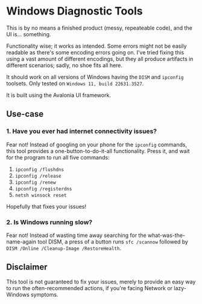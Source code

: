 # Windows Diagnostic Tools

This is by no means a finished product (messy, repeateable code), and the UI is... something.

Functionality wise; it works as intended. Some errors might not be easily readable as there's some encoding errors going on. I've tried fixing this using a vast amount of different encodings, but they all produce artifacts in different scenarios; sadly, no shoe fits all here.

It should work on all versions of Windows having the `DISM` and `ipconfig` toolsets. Only tested on `Windows 11, build 22631.3527`.

It is built using the Avalonia UI framework.

## Use-case

### 1. Have you ever had internet connectivity issues? 
Fear not! Instead of googling on your phone for the `ipconfig` commands, this tool provides a one-button-to-do-it-all functionality. Press it, and wait for the program to run all five commands:
1. `ipconfig /flushdns`
2. `ipconfig /release`
3. `ipconfig /renew`
4. `ipconfig /registerdns`
5. `netsh winsock reset`

Hopefully that fixes your issues!

### 2. Is Windows running slow?
Fear not! Instead of wasting time away searching for the what-was-the-name-again tool DISM, a press of a button runs `sfc /scannow` followed by `DISM /Online /Cleanup-Image /RestoreHealth`.

## Disclaimer
This tool is not guaranteed to fix your issues, merely to provide an easy way to run the often-recommended actions, if you're facing Network or lazy-Windows symptoms.
